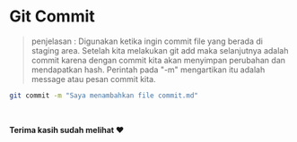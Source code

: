 # Git Commit

> penjelasan : Digunakan ketika ingin commit file yang berada di staging area. Setelah kita melakukan git add maka selanjutnya adalah commit karena dengan commit kita akan menyimpan perubahan dan mendapatkan hash. Perintah pada "-m" mengartikan itu adalah message atau pesan commit kita.

```bash
git commit -m "Saya menambahkan file commit.md"
```

<br>

**Terima kasih sudah melihat :heart:**